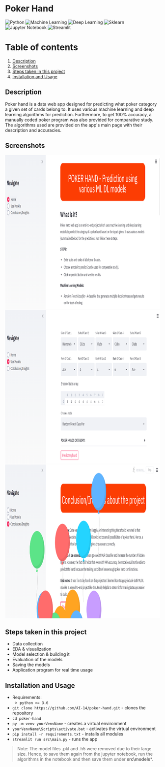 # Poker Hand
![Python](https://img.shields.io/badge/-Python-black?style=flat&logo=python)
![Machine Learning](https://img.shields.io/badge/-Machine%20Learning-566be8?style=flat)
![Deep Learning](https://img.shields.io/badge/-Deep%20Learning-366be8?style=flat)
![Sklearn](https://img.shields.io/badge/-Sklearn-1fb30e?style=flat)
![Jupyter Notebook](https://img.shields.io/badge/-Jupyter%20Notebook-black?style=flat&logo=jupyter)
![Streamlit](https://img.shields.io/badge/-Streamlit-f0806c?style=flat)

# Table of contents
1. [Description](#description)
2. [Screenshots](#screenshots)
3. [Steps taken in this project](#project-steps)
4. [Installation and Usage](#installation-usage)

## Description <a name="description"></a>
Poker hand is a data web app designed for predicting what poker category a given set of cards belong to. It uses various machine learning and deep learning algorithms for prediction. Furthermore, to get 100% accuracy, a manually coded poker program was also provided for comparative study. The algorithms used are provided on the app's main page with their description and accuracies.

## Screenshots <a name="screenshots"></a>
<img src="res//Pic1.png" width="800" height="500"/>
<br>
<img src="res//Pic2.png" width="800" height="500"/>
<br>
<img src="res//Pic3.png" width="800" height="500"/>

## Steps taken in this project <a name="project-steps"></a>
- Data collection
- EDA & visualization
- Model selection & building it
- Evaluation of the models
- Saving the models
- Application program for real time usage

## Installation and Usage <a name="installation-usage"></a> 
- Requirements:
   - `python >= 3.6`
- `git clone https://github.com/AI-14/poker-hand.git` - clones the repository
- `cd poker-hand`
- `py -m venv yourVenvName` - creates a virtual environment
- `yourVenvName\Scripts\activate.bat` - activates the virtual environment
- `pip install -r requirements.txt` - installs all modules
- `streamlit run src\main.py` - runs the app
> Note: The model files .pkl and .h5 were removed due to their large size. Hence, to save them again from the jupyter notebook, run the algorithms in the notebook and then save them under **src\models***.

